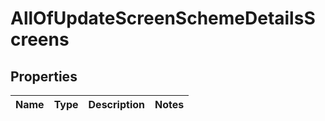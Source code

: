 # AllOfUpdateScreenSchemeDetailsScreens

## Properties
Name | Type | Description | Notes
------------ | ------------- | ------------- | -------------
